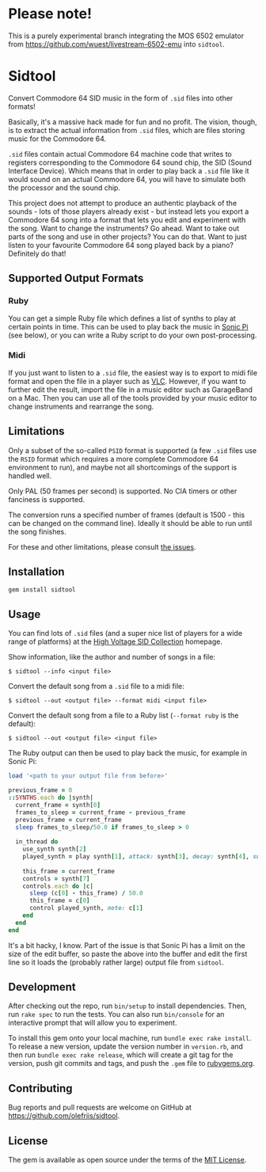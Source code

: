 # Please note!

This is a purely experimental branch integrating the MOS 6502 emulator from
https://github.com/wuest/livestream-6502-emu into `sidtool`.

# Sidtool

Convert Commodore 64 SID music in the form of `.sid` files into other formats!

Basically, it's a massive hack made for fun and no profit. The vision, though, is to extract the
actual information from `.sid` files, which are files storing music for the Commodore 64.

`.sid` files contain actual Commodore 64 machine code that writes to registers corresponding to the
Commodore 64 sound chip, the SID (Sound Interface Device). Which means that in order to play back a
`.sid` file like it would sound on an actual Commodore 64, you will have to simulate both the
processor and the sound chip.

This project does not attempt to produce an authentic playback of the sounds - lots of those
players already exist - but instead lets you export a Commodore 64 song into a format that lets
you edit and experiment with the song. Want to change the instruments? Go ahead. Want to take out
parts of the song and use in other projects? You can do that. Want to just listen to your favourite
Commodore 64 song played back by a piano? Definitely do that!

## Supported Output Formats

### Ruby

You can get a simple Ruby file which defines a list of synths to play at certain points in time.
This can be used to play back the music in [Sonic Pi](https://sonic-pi.net) (see below), or you
can write a Ruby script to do your own post-processing.

### Midi

If you just want to listen to a `.sid` file, the easiest way is to export to midi file format and
open the file in a player such as [VLC](https://www.videolan.org/vlc/index.html). However, if you
want to further edit the result, import the file in a music editor such as GarageBand on a Mac.
Then you can use all of the tools provided by your music editor to change instruments and rearrange
the song. 

## Limitations

Only a subset of the so-called `PSID` format is supported (a few `.sid` files use the `RSID` format
which requires a more complete Commodore 64 environment to run), and maybe not all shortcomings of
the support is handled well.

Only PAL (50 frames per second) is supported. No CIA timers or other fanciness is supported.

The conversion runs a specified number of frames (default is 1500 - this can be changed on the
command line). Ideally it should be able to run until the song finishes.

For these and other limitations, please consult [the issues](https://github.com/olefriis/sidtool/issues).

## Installation

    gem install sidtool

## Usage

You can find lots of `.sid` files (and a super nice list of players for a wide range of platforms)
at the [High Voltage SID Collection](https://www.hvsc.c64.org) homepage.

Show information, like the author and number of songs in a file:

    $ sidtool --info <input file>

Convert the default song from a `.sid` file to a midi file:

    $ sidtool --out <output file> --format midi <input file>

Convert the default song from a file to a Ruby list (`--format ruby` is the default):

    $ sidtool --out <output file> <input file>

The Ruby output can then be used to play back the music, for example in Sonic Pi:

```ruby
load '<path to your output file from before>'

previous_frame = 0
::SYNTHS.each do |synth|
  current_frame = synth[0]
  frames_to_sleep = current_frame - previous_frame
  previous_frame = current_frame
  sleep frames_to_sleep/50.0 if frames_to_sleep > 0
  
  in_thread do
    use_synth synth[2]
    played_synth = play synth[1], attack: synth[3], decay: synth[4], sustain: synth[5], release: synth[6]
    
    this_frame = current_frame
    controls = synth[7]
    controls.each do |c|
      sleep (c[0] - this_frame) / 50.0
      this_frame = c[0]
      control played_synth, note: c[1]
    end
  end
end
```

It's a bit hacky, I know. Part of the issue is that Sonic Pi has a limit on the size of the edit buffer,
so paste the above into the buffer and edit the first line so it loads the (probably rather large)
output file from `sidtool`.

## Development

After checking out the repo, run `bin/setup` to install dependencies. Then, run `rake spec` to
run the tests. You can also run `bin/console` for an interactive prompt that will allow you to
experiment.

To install this gem onto your local machine, run `bundle exec rake install`. To release a new
version, update the version number in `version.rb`, and then run `bundle exec rake release`,
which will create a git tag for the version, push git commits and tags, and push the `.gem` file
to [rubygems.org](https://rubygems.org).

## Contributing

Bug reports and pull requests are welcome on GitHub at https://github.com/olefriis/sidtool.

## License

The gem is available as open source under the terms of the [MIT License](https://opensource.org/licenses/MIT).
